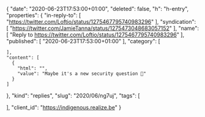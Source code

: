{
  "date": "2020-06-23T17:53:00+01:00",
  "deleted": false,
  "h": "h-entry",
  "properties": {
    "in-reply-to": [
      "https://twitter.com/Loftio/status/1275467795740983296"
    ],
    "syndication": [
      "https://twitter.com/JamieTanna/status/1275473048683057152"
    ],
    "name": [
      "Reply to https://twitter.com/Loftio/status/1275467795740983296"
    ],
    "published": [
      "2020-06-23T17:53:00+01:00"
    ],
    "category": [

    ],
    "content": [
      {
        "html": "",
        "value": "Maybe it's a new security question 🤔"
      }
    ]
  },
  "kind": "replies",
  "slug": "2020/06/ng7uj",
  "tags": [

  ],
  "client_id": "https://indigenous.realize.be"
}
